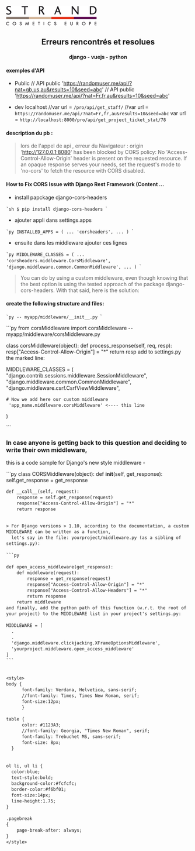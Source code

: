 ![flux](images/logo.png)

## <center> Erreurs rencontrés et resolues </center>
#### <center> django - vuejs - python </center>


#### exemples d'API

*  Public
// API public 'https://randomuser.me/api/?nat=gb,us,au&results=10&seed=abc'
// API public 'https://randomuser.me/api/?nat=Fr,fr,au&results=10&seed=abc'

* dev localhost
//var url = `/pro/api/get_staff/`
//var url = `https://randomuser.me/api/?nat=Fr,fr,au&results=10&seed=abc`
var url = `http://localhost:8000/pro/api/get_project_ticket_stat/78`


#### description du pb :
> lors de l'appel de api , erreur du Navigateur :
> origin 'http://127.0.0.1:8080' has been blocked by CORS policy: No 'Access-Control-Allow-Origin' header is present on the requested resource. If an opaque response serves your needs, set the request's mode to 'no-cors' to fetch the resource with CORS disabled.



#### How to Fix CORS Issue with Django Rest Framework (Content ...

- install papckage  django-cors-headers

``̀ sh
$ pip install django-cors-headers
``̀

* ajouter appli dans settings.apps

``̀ py
INSTALLED_APPS = (
    ...
    'corsheaders',
    ...
)
``̀

* ensuite dans les middleware ajouter ces lignes

``̀ py
MIDDLEWARE_CLASSES = (
    ...
    'corsheaders.middleware.CorsMiddleware',
    'django.middleware.common.CommonMiddleware',
    ...
)
``̀

> You can do by using a custom middleware, even though knowing that the best option is using the tested approach of the package django-cors-headers.
  With that said, here is the solution:

#### create the following structure and files:

``̀ py
-- myapp/middleware/__init__.py
``̀


``̀ py
from corsMiddleware import corsMiddleware
-- myapp/middleware/corsMiddleware.py

class corsMiddleware(object):
    def process_response(self, req, resp):
        resp["Access-Control-Allow-Origin"] = "*"
        return resp
add to settings.py the marked line:

MIDDLEWARE_CLASSES = (
    "django.contrib.sessions.middleware.SessionMiddleware",
    "django.middleware.common.CommonMiddleware",
    "django.middleware.csrf.CsrfViewMiddleware",

    # Now we add here our custom middleware
     'app_name.middleware.corsMiddleware' <---- this line
)

``̀


### In case anyone is getting back to this question and deciding to write their own middleware,
this is a code sample for Django's new style middleware -


``̀ py
class CORSMiddleware(object):
    def __init__(self, get_response):
        self.get_response = get_response

    def __call__(self, request):
        response = self.get_response(request)
        response["Access-Control-Allow-Origin"] = "*"
        return response
```

> For Django versions > 1.10, according to the documentation, a custom MIDDLEWARE can be written as a function,
  let's say in the file: yourproject/middleware.py (as a sibling of settings.py):

``̀ py

def open_access_middleware(get_response):
    def middleware(request):
        response = get_response(request)
        response["Access-Control-Allow-Origin"] = "*"
        response["Access-Control-Allow-Headers"] = "*"
        return response
    return middleware
and finally, add the python path of this function (w.r.t. the root of your project) to the MIDDLEWARE list in your project's settings.py:

MIDDLEWARE = [
  .
  .
  'django.middleware.clickjacking.XFrameOptionsMiddleware',
  'yourproject.middleware.open_access_middleware'
]
``̀


<style>
body {
      font-family: Verdana, Helvetica, sans-serif;
      //font-family: Times, Times New Roman, serif;
      font-size:12px;
      }

table {
      color: #1123A3;
      //font-family: Georgia, "Times New Roman", serif;
      font-family: Trebuchet MS, sans-serif;
      font-size: 8px;
  }


ol li, ul li {
  color:blue;
  text-style:bold;
  background-color:#fcfcfc;
  border-color:#f6bf01;
  font-size:14px;
  line-height:1.75;
}

.pagebreak
{
	page-break-after: always;
}
</style>
